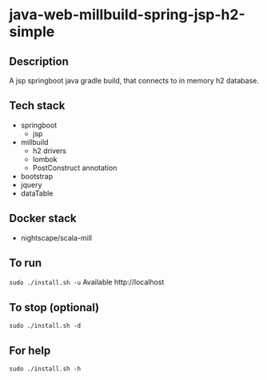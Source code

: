 # java-web-millbuild-spring-jsp-h2-simple

## Description
A jsp springboot java gradle build,
that connects to in memory h2 database.

## Tech stack
- springboot
  - jsp
- millbuild
  - h2 drivers
  - lombok
  - PostConstruct annotation
- bootstrap
- jquery
- dataTable

## Docker stack
- nightscape/scala-mill

## To run
`sudo ./install.sh -u`
Available http://localhost

## To stop (optional)
`sudo ./install.sh -d`

## For help
`sudo ./install.sh -h`
